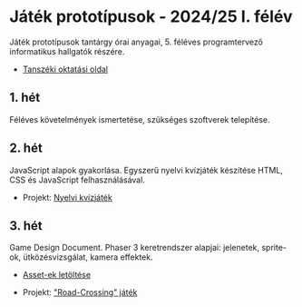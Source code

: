 # Játék prototípusok - 2024/25 I. félév
Játék prototípusok tantárgy órai anyagai, 5. féléves programtervező informatikus hallgatók részére. 

- [Tanszéki oktatási oldal](https://edu.iit.uni-miskolc.hu/tanszek:oktatas:jatek_prototipusok:jatek_prototipusok)

## 1. hét
Féléves követelmények ismertetése, szükséges szoftverek telepítése.

## 2. hét
JavaScript alapok gyakorlása. Egyszerű nyelvi kvízjáték készítése HTML, CSS és JavaScript felhasználásával. 

- Projekt: [Nyelvi kvízjáték](https://github.com/aron123/jatek-prototipusok-2024/blob/main/language-quiz/)

## 3. hét
Game Design Document. Phaser 3 keretrendszer alapjai: jelenetek, sprite-ok, ütközésvizsgálat, kamera effektek.

* [Asset-ek letöltése](https://github.com/aron123/jatek-prototipusok-2024/raw/main/road-crossing-assets.zip)

- Projekt: ["Road-Crossing" játék](https://github.com/aron123/jatek-prototipusok-2024/blob/main/road-crossing/)